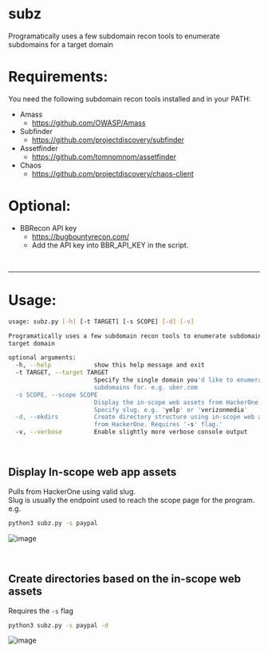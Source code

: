 # subz
Programatically uses a few subdomain recon tools to enumerate subdomains for a target domain

# Requirements:
You need the following subdomain recon tools installed and in your PATH:
- Amass
  - https://github.com/OWASP/Amass
- Subfinder
  - https://github.com/projectdiscovery/subfinder
- Assetfinder
  - https://github.com/tomnomnom/assetfinder
- Chaos
  - https://github.com/projectdiscovery/chaos-client
  
# Optional:
- BBRecon API key
  - https://bugbountyrecon.com/
  - Add the API key into BBR_API_KEY  in the script.
<br>

---
# Usage:
```bash
usage: subz.py [-h] [-t TARGET] [-s SCOPE] [-d] [-v]

Programatically uses a few subdomain recon tools to enumerate subdomains for a
target domain

optional arguments:
  -h, --help            show this help message and exit
  -t TARGET, --target TARGET
                        Specify the single domain you'd like to enumerate
                        subdomains for. e.g. uber.com
  -s SCOPE, --scope SCOPE
                        Display the in-scope web assets from HackerOne.
                        Specify slug. e.g. 'yelp' or 'verizonmedia'
  -d, --mkdirs          Create directory structure using in-scope web assets
                        from HackerOne. Requires '-s' flag.'
  -v, --verbose         Enable slightly more verbose console output
```
<br>

## Display In-scope web app assets
Pulls from HackerOne using valid slug. <br>
Slug is usually the endpoint used to reach the scope page for the program. e.g. 
```bash
python3 subz.py -s paypal
```
![image](https://user-images.githubusercontent.com/24526564/90984072-cab8d580-e540-11ea-8181-1250181f7f72.png)

<br>

## Create directories based on the in-scope web assets
Requires the `-s` flag
```bash
python3 subz.py -s paypal -d
```
![image](https://user-images.githubusercontent.com/24526564/90984506-651a1880-e543-11ea-969a-fc2eba3cd620.png)
